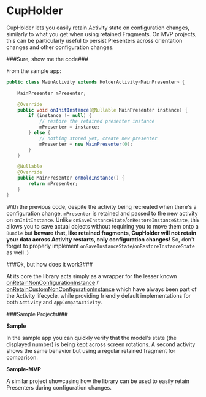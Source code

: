 # CupHolder
CupHolder lets you easily retain Activity state on configuration changes, similarly to what you get when using retained Fragments. On MVP projects, this can be particularly useful to persist Presenters across orientation changes and other configuration changes. 

###Sure, show me the code###

From the sample app:

```java
public class MainActivity extends HolderActivity<MainPresenter> {

    MainPresenter mPresenter;

    @Override
    public void onInitInstance(@Nullable MainPresenter instance) {
        if (instance != null) {
            // restore the retained presenter instance
            mPresenter = instance;
        } else {
            // nothing stored yet, create new presenter 
            mPresenter = new MainPresenter(0);
        }
    }

    @Nullable
    @Override
    public MainPresenter onHoldInstance() {
        return mPresenter;
    }
}
```

With the previous code, despite the activity being recreated when there's a configuration change, `mPresenter` is retained and passed to the new activity on `onInitInstance`. Unlike `onSaveInstanceState`/`onRestoreInstanceState`, this allows you to save actual objects without requiring you to move them onto a `Bundle` but **beware that, like retained fragments, CupHolder will not retain your data across Activity restarts, only configuration changes!** So, don't forget to properly implement `onSaveInstanceState`/`onRestoreInstanceState` as well :)

###Ok, but how does it work?###

At its core the library acts simply as a wrapper for the lesser known [onRetainNonConfigurationInstance](https://developer.android.com/reference/android/app/Activity.html#onRetainNonConfigurationInstance()) / [onRetainCustomNonConfigurationInstance](https://developer.android.com/reference/android/support/v4/app/FragmentActivity.html#onRetainCustomNonConfigurationInstance()) which have always been part of the Activity lifecycle, while providing friendly default implementations for both `Activity` and `AppCompatActivity`.

###Sample Projects###

**Sample**

In the sample app you can quickly verify that the model's state (the displayed number) is being kept across screen rotations. A second activity shows the same behavior but using a regular retained fragment for comparison.

**Sample-MVP**

A similar project showcasing how the library can be used to easily retain Presenters during configuration changes.


